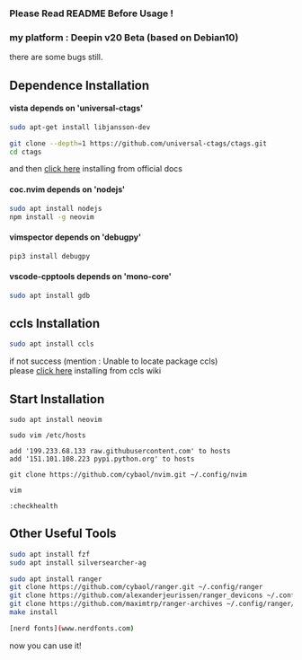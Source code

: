 ### Please Read README Before Usage !

### my platform : Deepin v20 Beta (based on Debian10)

there are some bugs still.

## Dependence Installation

#### vista depends on 'universal-ctags'
```bash
sudo apt-get install libjansson-dev

git clone --depth=1 https://github.com/universal-ctags/ctags.git
cd ctags
```
and then [click here](https://github.com/universal-ctags/ctags/blob/master/docs/autotools.rst) installing from official docs

#### coc.nvim depends on 'nodejs'
```bash
sudo apt install nodejs
npm install -g neovim
```
#### vimspector depends on 'debugpy'
```bash
pip3 install debugpy
```
#### vscode-cpptools depends on 'mono-core'
```bash
sudo apt install gdb
```

## ccls Installation
```bash
sudo apt install ccls
```
if not success (mention : Unable to locate package ccls)  
please [click here](https://github.com/MaskRay/ccls/wiki) installing from ccls wiki

## Start Installation
```vim
sudo apt install neovim

sudo vim /etc/hosts

add '199.233.68.133 raw.githubusercontent.com' to hosts
add '151.101.108.223 pypi.python.org' to hosts

git clone https://github.com/cybaol/nvim.git ~/.config/nvim

vim

:checkhealth
```
## Other Useful Tools
```bash
sudo apt install fzf
sudo apt install silversearcher-ag

sudo apt install ranger
git clone https://github.com/cybaol/ranger.git ~/.config/ranger
git clone https://github.com/alexanderjeurissen/ranger_devicons ~/.config/ranger/plugins/ranger_devicons
git clone https://github.com/maximtrp/ranger-archives ~/.config/ranger/plugins/ranger-archives
make install

[nerd fonts](www.nerdfonts.com)
```
now you can use it!
